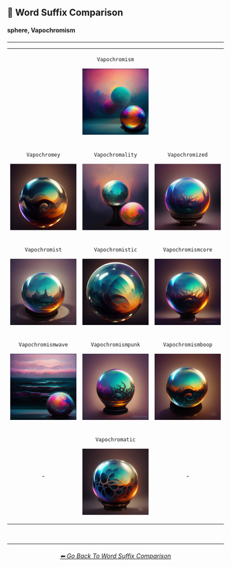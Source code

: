 <h2>📓 Word Suffix Comparison</h2>
<h4>sphere, Vapochromism</h4>

<hr><!--------------->

<div align="center">

<table>
	<tr align=center valign=middle>
		<th>
			<br>
		</th>
        <td>
			<p><code>Vapochromism</code></p><p><img src="https://github.com/willwulfken/MidJourney-Styles-and-Keywords-Reference-Light/blob/text-gui/Images/MJ_V3/Comparison_Page_Images/Word_Suffix_Comparison/sphere_Vapochromism.webp?raw=true" width="256" /></p>
        </td>
		<th>
			<br>
		</th>
	</tr>
	<tr align=center valign=middle>
        <td>
			<p><code>Vapochromey</code></p><p><img src="https://github.com/willwulfken/MidJourney-Styles-and-Keywords-Reference-Light/blob/text-gui/Images/MJ_V3/Comparison_Page_Images/Word_Suffix_Comparison/sphere_Vapochromey.webp?raw=true" width="256" /></p>
        </td>
        <td>
			<p><code>Vapochromality</code></p><p><img src="https://github.com/willwulfken/MidJourney-Styles-and-Keywords-Reference-Light/blob/text-gui/Images/MJ_V3/Comparison_Page_Images/Word_Suffix_Comparison/sphere_Vapochromality.webp?raw=true" width="256" /></p>
        </td>
        <td>
			<p><code>Vapochromized</code></p><p><img src="https://github.com/willwulfken/MidJourney-Styles-and-Keywords-Reference-Light/blob/text-gui/Images/MJ_V3/Comparison_Page_Images/Word_Suffix_Comparison/sphere_Vapochromized.webp?raw=true" width="256" /></p>
        </td>
	</tr>
	<tr align=center valign=middle>
        <td>
			<p><code>Vapochromist</code></p><p><img src="https://github.com/willwulfken/MidJourney-Styles-and-Keywords-Reference-Light/blob/text-gui/Images/MJ_V3/Comparison_Page_Images/Word_Suffix_Comparison/sphere_Vapochromist.webp?raw=true" width="256" /></p>
        </td>
        <td>
			<p><code>Vapochromistic</code></p><p><img src="https://github.com/willwulfken/MidJourney-Styles-and-Keywords-Reference-Light/blob/text-gui/Images/MJ_V3/Comparison_Page_Images/Word_Suffix_Comparison/sphere_Vapochromistic.webp?raw=true" width="256" /></p>
        </td>
        <td>
			<p><code>Vapochromismcore</code></p><p><img src="https://github.com/willwulfken/MidJourney-Styles-and-Keywords-Reference-Light/blob/text-gui/Images/MJ_V3/Comparison_Page_Images/Word_Suffix_Comparison/sphere_Vapochromismcore.webp?raw=true" width="256" /></p>
        </td>
	</tr>
	<tr align=center valign=middle>
        <td>
			<p><code>Vapochromismwave</code></p><p><img src="https://github.com/willwulfken/MidJourney-Styles-and-Keywords-Reference-Light/blob/text-gui/Images/MJ_V3/Comparison_Page_Images/Word_Suffix_Comparison/sphere_Vapochromismwave.webp?raw=true" width="256" /></p>
        </td>
        <td>
			<p><code>Vapochromismpunk</code></p><p><img src="https://github.com/willwulfken/MidJourney-Styles-and-Keywords-Reference-Light/blob/text-gui/Images/MJ_V3/Comparison_Page_Images/Word_Suffix_Comparison/sphere_Vapochromismpunk.webp?raw=true" width="256" /></p>
        </td>
        <td>
			<p><code>Vapochromismboop</code></p><p><img src="https://github.com/willwulfken/MidJourney-Styles-and-Keywords-Reference-Light/blob/text-gui/Images/MJ_V3/Comparison_Page_Images/Word_Suffix_Comparison/sphere_Vapochromismboop.webp?raw=true" width="256" /></p>
        </td>
	</tr>
	<tr align=center valign=middle>
		<td>-</td>
        <td>
			<p><code>Vapochromatic</code></p><p><img src="https://github.com/willwulfken/MidJourney-Styles-and-Keywords-Reference-Light/blob/text-gui/Images/MJ_V3/Comparison_Page_Images/Word_Suffix_Comparison/sphere_Vapochromatic.webp?raw=true" width="256" /></p>
        </td>
		<td>-</td>
	</tr>
</table>

</div>

<br>


<hr><!--------------->
<div align="center">
<h6><a href="https://github.com/willwulfken/MidJourney-Styles-and-Keywords-Reference-Light/blob/text-gui/Pages/MJ_V3/Comparison_Pages/Prompt_Writing/Word_Suffix_Comparison.md">⬅ Go Back To Word Suffix Comparison</a></h6>
</div>